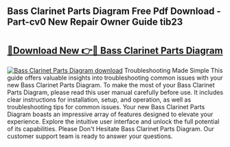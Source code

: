 ## Bass Clarinet Parts Diagram Free Pdf Download - Part-cv0 New Repair Owner Guide tib23

# <h2><a href="http://dftmris.blite.top/?on=Bass+Clarinet+Parts+Diagram">🔗Download New 👉🔴 Bass Clarinet Parts Diagram</a></h2>

[![Bass Clarinet Parts Diagram download](https://i.imgur.com/lujVjoI.png)](http://dftmris.blite.top/?on=Bass+Clarinet+Parts+Diagram)
Troubleshooting Made Simple This guide offers valuable insights into troubleshooting common issues with your new Bass Clarinet Parts Diagram. To make the most of your Bass Clarinet Parts Diagram, please read this user manual carefully before use. It includes clear instructions for installation, setup, and operation, as well as troubleshooting tips for common issues. Your new Bass Clarinet Parts Diagram boasts an impressive array of features designed to elevate your experience. Explore the intuitive user interface and unlock the full potential of its capabilities. Please Don't Hesitate Bass Clarinet Parts Diagram. Our customer support team is ready to answer your questions.

